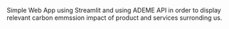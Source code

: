 Simple Web App using Streamlit and using ADEME API in order to display relevant carbon emmssion impact of product and services surronding us.